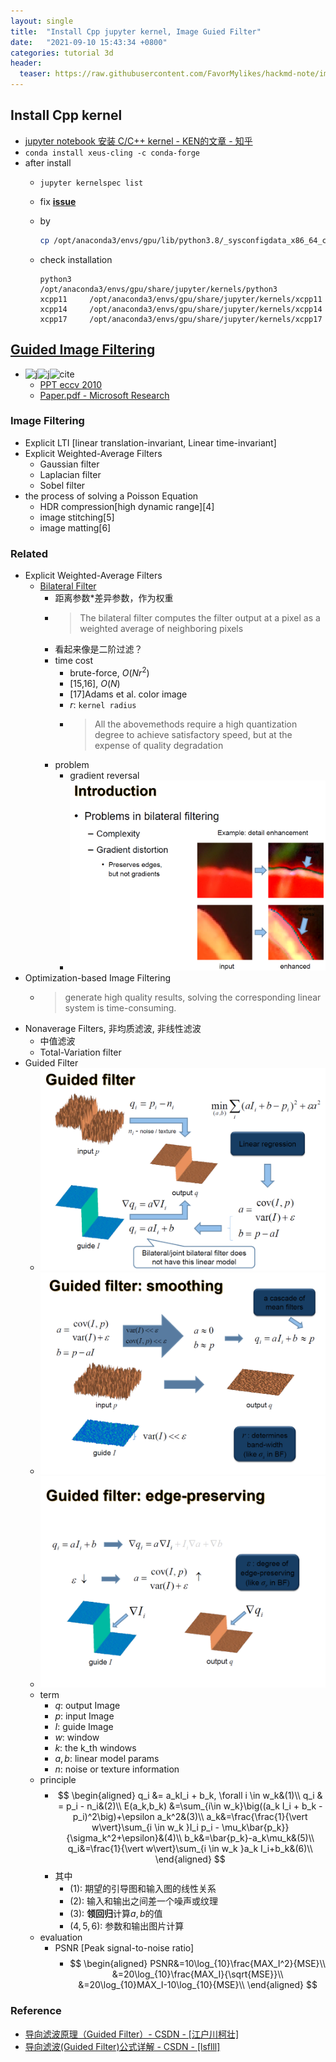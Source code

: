 ```yaml
---
layout: single
title:  "Install Cpp jupyter kernel, Image Guied Filter"
date:   "2021-09-10 15:43:34 +0800"
categories: tutorial 3d
header:
  teaser: https://raw.githubusercontent.com/FavorMylikes/hackmd-note/img/img20210908163126.png
---
```


## Install Cpp kernel

- [jupyter notebook 安装 C/C++ kernel - KEN的文章 - 知乎](https://zhuanlan.zhihu.com/p/82025119)
- `conda install xeus-cling -c conda-forge`
- after install
  - `jupyter kernelspec list`
  - fix [**issue**](https://stackoverflow.com/questions/68261254/conda-error-sysconfigdata-x86-64-conda-linux-gnu)
  - by

    ```bash
    cp /opt/anaconda3/envs/gpu/lib/python3.8/_sysconfigdata_x86_64_conda_cos6_linux_gnu.py /opt/anaconda3/envs/gpu/lib/python3.8/_sysconfigdata_x86_64_conda_linux_gnu.py
    ```

  - check installation

    ```console
    python3    /opt/anaconda3/envs/gpu/share/jupyter/kernels/python3
    xcpp11     /opt/anaconda3/envs/gpu/share/jupyter/kernels/xcpp11
    xcpp14     /opt/anaconda3/envs/gpu/share/jupyter/kernels/xcpp14
    xcpp17     /opt/anaconda3/envs/gpu/share/jupyter/kernels/xcpp17
    ```

## [Guided Image Filtering](http://kaiminghe.com/eccv10/)

- ![j](https://img.shields.io/badge/ECCV-2010-blue?style=flat-square)![j](https://img.shields.io/badge/TPAMI-2013-blue?style=flat-square)![cite](https://img.shields.io/badge/cite-3985-blue?style=flat-square)
  - [PPT eccv 2010](http://kaiminghe.com/eccv10/eccv10ppt.pdf)
  - [Paper.pdf - Microsoft Research](https://www.cs.jhu.edu/~misha/Fall07/Papers/Perez03.pdf)

### Image Filtering

- Explicit LTI [linear translation-invariant, Linear time-invariant]
- Explicit Weighted-Average Filters
  - Gaussian filter
  - Laplacian filter
  - Sobel filter
- the process of solving a Poisson Equation
  - HDR compression[high dynamic range][4]
  - image stitching[5]
  - image matting[6]

### Related

- Explicit Weighted-Average Filters
  - [Bilateral Filter](https://zh.wikipedia.org/wiki/%E9%9B%99%E9%82%8A%E6%BF%BE%E6%B3%A2%E5%99%A8)
    - 距离参数*差异参数，作为权重
    - > The bilateral filter computes the filter output at a pixel as a weighted average of neighboring pixels
    - 看起来像是二阶过滤？
    - time cost
      - brute-force, $O(Nr^2)$
      - [15,16], $O(N)$
      - [17]Adams et al. color image
      - $r$: `kernel radius`
      - > All the abovemethods require a high quantization degree to achieve satisfactory speed, but at the expense of quality degradation
    - problem
      - gradient reversal
      - <img src="https://raw.githubusercontent.com/FavorMylikes/hackmd-note/img/img20210915133213.png" alt="20210915133213"/>
- Optimization-based Image Filtering
  - > generate high quality results, solving the corresponding linear system is time-consuming.
- Nonaverage Filters, 非均质滤波, 非线性滤波
  - 中值滤波
  - Total-Variation filter
- Guided Filter
  - <img src="https://raw.githubusercontent.com/FavorMylikes/hackmd-note/img/img20210915133254.png" alt="20210915133254"/>
  - <img src="https://raw.githubusercontent.com/FavorMylikes/hackmd-note/img/img20210915133324.png" alt="20210915133324"/>
  - <img src="https://raw.githubusercontent.com/FavorMylikes/hackmd-note/img/img20210915133339.png" alt="20210915133339"/>
  - term
    - $q$: output Image
    - $p$: input Image
    - $I$: guide Image
    - $w$: window
    - $k$: the k_th windows
    - $a,b$: linear model params
    - $n$: noise or texture information
  - principle
    - $$
        \begin{aligned}
            q_i &= a_kI_i + b_k, \forall i \in w_k&(1)\\
            q_i & = p_i - n_i&(2)\\
            E(a_k,b_k) &=\sum_{i\in w_k}\big((a_k I_i + b_k - p_i)^2\big)+\epsilon a_k^2&(3)\\
            a_k&=\frac{\frac{1}{\vert w\vert}\sum_{i \in w_k }I_i p_i - \mu_k\bar{p_k}}{\sigma_k^2+\epsilon}&(4)\\
            b_k&=\bar{p_k}-a_k\mu_k&(5)\\
            q_i&=\frac{1}{\vert w\vert}\sum_{i \in w_k }a_k I_i+b_k&(6)\\
        \end{aligned}
      $$
    - 其中
      - $(1)$: 期望的引导图和输入图的线性关系
      - $(2)$: 输入和输出之间差一个噪声或纹理
      - $(3)$: **领回归**计算$a,b$的值
      - $(4,5,6)$: 参数和输出图片计算
  - evaluation
    - PSNR [Peak signal-to-noise ratio]
      - $$
        \begin{aligned}
            PSNR&=10\log_{10}\frac{MAX_I^2}{MSE}\\
            &=20\log_{10}\frac{MAX_I}{\sqrt{MSE}}\\
            &=20\log_{10}MAX_I-10\log_{10}{MSE}\\
        \end{aligned}
        $$

### Reference

- [导向滤波原理（Guided Filter）- CSDN - [江户川柯壮]](https://blog.csdn.net/edogawachia/article/details/78872932)
- [导向滤波(Guided Filter)公式详解 - CSDN - [lsflll]](https://blog.csdn.net/weixin_43194305/article/details/88959183)

